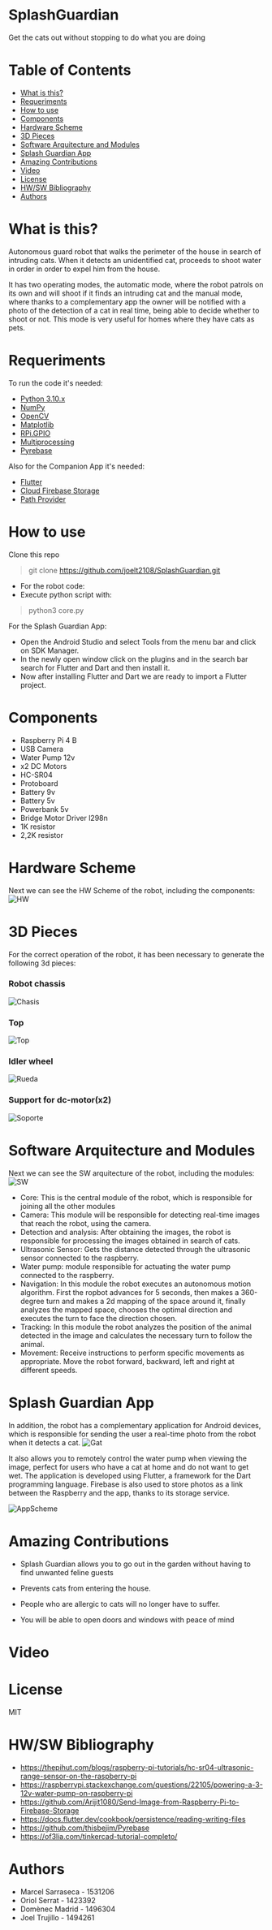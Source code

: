 # SplashGuardian
Get the cats out without stopping to do what you are doing

# Table of Contents
* [What is this?](#what-is-this)
* [Requeriments](#requeriments)
* [How to use](#how-to-us)
* [Components](#components)
* [Hardware Scheme](#hardware-scheme)
* [3D Pieces](#3d-pieces)
* [Software Arquitecture and Modules](#sw-arq)
* [Splash Guardian App](#sg-app)
* [Amazing Contributions](#amazing-contributions)
* [Video](#video)
* [License](#license)
* [HW/SW Bibliography](#bibliography)
* [Authors](#authors)

# What is this?
Autonomous guard robot that walks the perimeter of the house in search of intruding cats. When it detects an unidentified cat,  proceeds to shoot water in order in order to expel him from the house.

It has two operating modes, the automatic mode, where the robot patrols on its own and will shoot if it finds an intruding cat and the manual mode, where thanks to a complementary app the owner will be notified with a photo of the detection of a cat in real time, being able to decide whether to shoot or not. This mode is very useful for homes where they have cats as pets.

# Requeriments

To run the code it's needed:

- [Python 3.10.x](https://www.python.org/)
- [NumPy](https://numpy.org/)
- [OpenCV](https://opencv.org/)
- [Matplotlib](https://matplotlib.org/)
- [RPi.GPIO](https://pypi.org/project/RPi.GPIO/)
- [Multiprocessing](https://docs.python.org/3/library/multiprocessing.html)
- [Pyrebase](https://pypi.org/project/Pyrebase/)

Also for the Companion App it's needed:

- [Flutter](https://flutter.dev/)
- [Cloud Firebase Storage](https://firebase.google.com/docs/storage)
- [Path Provider](https://pub.dev/packages/path_provider)

# How to use
Clone this repo
 > git clone https://github.com/joelt2108/SplashGuardian.git
- For the robot code:
- Execute python script with:
 > python3 core.py

For the Splash  Guardian App:
- Open the Android Studio and select Tools from the menu bar and click on SDK Manager. 
- In the newly open window click on the plugins and in the search bar search for Flutter and Dart and then install it.
- Now after installing Flutter and Dart we are ready to import a Flutter project.
 
 
  



# Components
- Raspberry Pi 4 B
- USB Camera
- Water Pump 12v
- x2 DC Motors
- HC-SR04
- Protoboard
- Battery 9v
- Battery 5v
- Powerbank 5v
- Bridge Motor Driver l298n
- 1K resistor
- 2,2K resistor


# Hardware Scheme
Next we can see the HW Scheme of the robot, including the components:
![HW](https://github.com/joelt2108/SplashGuardian/blob/2b500098e9b533b0f96ddb3a81903da9c16eba69/3d_pieces/Pictures/Final%20HW.jpg)


# 3D Pieces
For the correct operation of the robot, it has been necessary to generate the following 3d pieces:
### Robot chassis
![Chasis](https://github.com/joelt2108/SplashGuardian/blob/befbb2aa569ef52fd8c57cf71dd9878c6da6a263/3d_pieces/Pictures/Chasis.png)

### Top
![Top](https://github.com/joelt2108/SplashGuardian/blob/befbb2aa569ef52fd8c57cf71dd9878c6da6a263/3d_pieces/Pictures/Superior.png)

### Idler wheel
![Rueda](https://github.com/joelt2108/SplashGuardian/blob/befbb2aa569ef52fd8c57cf71dd9878c6da6a263/3d_pieces/Pictures/Rueda.png)

### Support for dc-motor(x2)
![Soporte](https://github.com/joelt2108/SplashGuardian/blob/befbb2aa569ef52fd8c57cf71dd9878c6da6a263/3d_pieces/Pictures/Soporte.png)

# Software Arquitecture and Modules
Next we can see the SW arquitecture of the robot, including the modules:
![SW](https://github.com/joelt2108/SplashGuardian/blob/bdac6626d5751c185b5a642234965b51a724660c/3d_pieces/Pictures/sw_arqt.png)

- Core: This is the central module of the robot, which is responsible for joining all the other modules
- Camera: This module will be responsible for detecting real-time images that reach the robot, using the camera.
- Detection and analysis: After obtaining the images, the robot is responsible for processing the images obtained in search of cats.
- Ultrasonic Sensor: Gets the distance detected through the ultrasonic sensor connected to the raspberry.
- Water pump: module responsible for actuating the water pump connected to the raspberry.
- Navigation: In this module the robot executes an autonomous motion algorithm. First the ropbot advances for 5 seconds, then makes a 360-degree turn and makes a 2d mapping of the space around it, finally analyzes the mapped space, chooses the optimal direction and executes the turn to face the direction chosen.
- Tracking: In this module the robot analyzes the position of the animal detected in the image and calculates the necessary turn to follow the animal.
- Movement: Receive instructions to perform specific movements as appropriate. Move the robot forward, backward, left and right at different speeds.


# Splash Guardian App
In addition, the robot has a complementary application for Android devices, which is responsible for sending the user a real-time photo from the robot when it detects a cat.
![Gat](https://github.com/joelt2108/SplashGuardian/blob/16fdb5fd2e6771aaf1f24b85c1d7830ed9455bd4/3d_pieces/Pictures/gat.jpg)

It also allows you to remotely control the water pump when viewing the image, perfect for users who have a cat at home and do not want to get wet. The application is developed using Flutter, a framework for the Dart programming language. Firebase is also used to store photos as a link between the Raspberry and the app, thanks to its storage service.

![AppScheme](https://github.com/joelt2108/SplashGuardian/blob/bf5d9438d964a7e96ad7833e64fd358d2a8a2a02/3d_pieces/Pictures/appscheme.png)


# Amazing Contributions
- Splash Guardian allows you to go out in the garden without having to find unwanted feline guests

- Prevents cats from entering the house.

- People who are allergic to cats will no longer have to suffer.

- You will be able to open doors and windows with peace of mind

# Video


# License
MIT

# HW/SW Bibliography
- https://thepihut.com/blogs/raspberry-pi-tutorials/hc-sr04-ultrasonic-range-sensor-on-the-raspberry-pi
- https://raspberrypi.stackexchange.com/questions/22105/powering-a-3-12v-water-pump-on-raspberry-pi
- https://github.com/Arijit1080/Send-Image-from-Raspberry-Pi-to-Firebase-Storage
- https://docs.flutter.dev/cookbook/persistence/reading-writing-files
- https://github.com/thisbejim/Pyrebase
- https://of3lia.com/tinkercad-tutorial-completo/


# Authors

- Marcel Sarraseca - 1531206
- Oriol Serrat - 1423392
- Domènec Madrid - 1496304
- Joel Trujillo - 1494261


